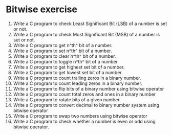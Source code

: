 # Bitwise exercise

1. Write a C program to check Least Significant Bit (LSB) of a number is set or not.
2. Write a C program to check Most Significant Bit (MSB) of a number is set or not.
3. Write a C program to get n^th^ bit of a number.
4. Write a C program to set n^th^ bit of a number.
5. Write a C program to clear n^th^ bit of a number.
6. Write a C program to toggle n^th^ bit of a number.
7. Write a C program to get highest set bit of a number.
8. Write a C program to get lowest set bit of a number.
9. Write a C program to count trailing zeros in a binary number.
10. Write a C program to count leading zeros in a binary number.
11. Write a C program to flip bits of a binary number using bitwise operator
12. Write a C program to count total zeros and ones in a binary number
13. Write a C program to rotate bits of a given number
14. Write a C program to convert decimal to binary number system using bitwise operator
15. Write a C program to swap two numbers using bitwise operator
16. Write a C program to check whether a number is even or odd using bitwise operator.



